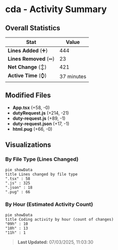 # cda - Activity Summary 

## Overall Statistics

| Stat                   | Value                                                             |
| ---------------------- | ----------------------------------------------------------------- |
| **Lines Added** (➕)   | 444                                          |
| **Lines Removed** (➖) | 23                                        |
| **Net Change** (↕)    | 421                |
| **Active Time** (⌚)   | 37 minutes |


## Modified Files
- **App.tsx** (+58, -0)
- **dutyRequest.js** (+214, -21)
- **duty-request.js** (+89, -1)
- **duty-request.json** (+17, -1)
- **html.pug** (+66, -0)

## Visualizations

### By File Type (Lines Changed)

```mermaid
pie showData
title Lines changed by file type
".tsx" : 58
".js" : 325
".json" : 18
".pug" : 66
```

### By Hour (Estimated Activity Count)

```mermaid
pie showData
title Coding activity by hour (count of changes)
"09h" : 10
"10h" : 13
"11h" : 1
```


> **Last Updated:** 07/03/2025, 11:03:30